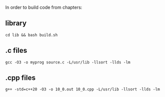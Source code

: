 <p>In order to build code from chapters:</p>
<h2>library</h2>
<code>cd lib && bash build.sh</code>
<h2>.c files</h2>
<code>gcc -O3 -o myprog source.c -L/usr/lib -llsort -llds -lm</code>
<h2>.cpp files</h2>
<code>g++ -std=c++20 -O3 -o 10_0.out 10_0.cpp -L/usr/lib -llsort -llds -lm</code>
